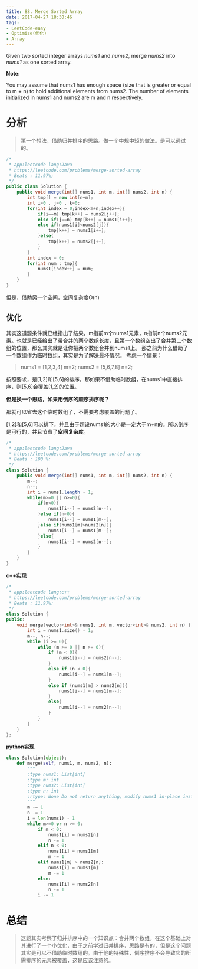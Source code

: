 ```yaml
---
title: 88. Merge Sorted Array
date: 2017-04-27 18:30:46
tags:
- LeetCode-easy
- Optimize(优化)
- Array
---
```


Given two sorted integer arrays *nums1* and *nums2*, merge *nums2* into *nums1* as one sorted array.

**Note:**

You may assume that nums1 has enough space (size that is greater or equal to m + n) to hold additional elements from nums2. The number of elements initialized in nums1 and nums2 are m and n respectively.

<!-- more -->

# 分析

>第一个想法，借助归并排序的思路。做一个中规中矩的做法。是可以通过的。

```java
/*
 * app:leetcode lang:Java
 * https://leetcode.com/problems/merge-sorted-array
 * Beats : 11.97%;
 */
public class Solution {
    public void merge(int[] nums1, int m, int[] nums2, int n) {
    	int tmp[] = new int[n+m];
    	int i=0 , j=0 , k=0;
    	for(int index = 0;index<m+n;index++){
    		if(i==m) tmp[k++] = nums2[j++];
    		else if(j==n) tmp[k++] = nums1[i++];
    		else if(nums1[i]<nums2[j]){
    			tmp[k++] = nums1[i++];
    		}else{
    			tmp[k++] = nums2[j++];
    		}
    	}
    	int index = 0;
    	for(int num : tmp){
    		nums1[index++] = num;
    	}
    }
}
```
但是，借助另一个空间，空间复杂度O(n)

## 优化

其实这道题条件就已经指出了结果，m指前m个nums1元素，n指前n个nums2元素。也就是已经给出了带合并的两个数组长度，且第一个数组空出了合并第二个数组的位置，那么其实就是让你把两个数组合并到nums1上。
那之前为什么借助了一个数组作为临时数组，其实是为了解决最坏情况。
考虑一个情景：

>nums1 = [1,2,3,4] m=2;
>nums2 = [5,6,7,8] n=2;

按照要求，是[1,2]和[5,6]的排序，那如果不借助临时数组，在nums1中直接排序，则[5,6]会覆盖[1,2]的位置。

**但是换一个思路，如果用倒序的顺序排序呢？**

那就可以省去这个临时数组了，不需要考虑覆盖的问题了。

[1,2]和[5,6]可以排下，并且由于题设nums1的大小是一定大于m+n的。所以倒序是可行的，并且节省了**空间复杂度**。

```java
/*
 * app:leetcode lang:Java
 * https://leetcode.com/problems/merge-sorted-array
 * Beats : 100 %;
 */
class Solution {
    public void merge(int[] nums1, int m, int[] nums2, int n) {
        m--;
        n--;
        int i = nums1.length - 1;
        while(m>=0 || n>=0){
            if(m<0){
                nums1[i--] = nums2[n--];
            }else if(n<0){
                nums1[i--] = nums1[m--];
            }else if(nums1[m]>nums2[n]){
                nums1[i--] = nums1[m--];
            }else{
                nums1[i--] = nums2[n--];
            }
        }
    }
}
```

**c++实现**

```c++
/*
 * app:leetcode lang:c++
 * https://leetcode.com/problems/merge-sorted-array
 * Beats : 11.97%;
 */
class Solution {
public:
    void merge(vector<int>& nums1, int m, vector<int>& nums2, int n) {
		int i = nums1.size() - 1;
		m--, n--;
		while (i >= 0){
			while (m >= 0 || n >= 0){
				if (m < 0){
					nums1[i--] = nums2[n--];
				}
				else if (n < 0){
					nums1[i--] = nums1[m--];
				}
				else if (nums1[m] > nums2[n]){
					nums1[i--] = nums1[m--];
				}
				else{
					nums1[i--] = nums2[n--];
				}
			}
		}
    }
};
```

**python实现**

```python
class Solution(object):
    def merge(self, nums1, m, nums2, n):
        """
        :type nums1: List[int]
        :type m: int
        :type nums2: List[int]
        :type n: int
        :rtype: None Do not return anything, modify nums1 in-place instead.
        """
        m -= 1
        n -= 1
        i = len(nums1) - 1
        while m>=0 or n >= 0:
            if m < 0:
                nums1[i] = nums2[n]
                n -= 1
            elif n < 0:
                nums1[i] = nums1[m]
                m -= 1
            elif nums1[m] > nums2[n]:
                nums1[i] = nums1[m]
                m -= 1
            else:
                nums1[i] = nums2[n]
                n -= 1
            i -= 1
```



# 总结

>这题其实考察了归并排序中的一个知识点：合并两个数组，在这个基础上对其进行了一个小优化，由于之前学过归并排序，思路是有的，但是这个问题其实是可以不借助临时数组的。由于他的特殊性，倒序排序不会导致它的所需排序的元素被覆盖，这是应该注意的。